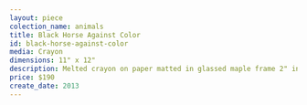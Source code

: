 ```yaml
---
layout: piece
colection_name: animals
title: Black Horse Against Color
id: black-horse-against-color
media: Crayon
dimensions: 11" x 12"
description: Melted crayon on paper matted in glassed maple frame 2" in depth.
price: $190
create_date: 2013
---
```

